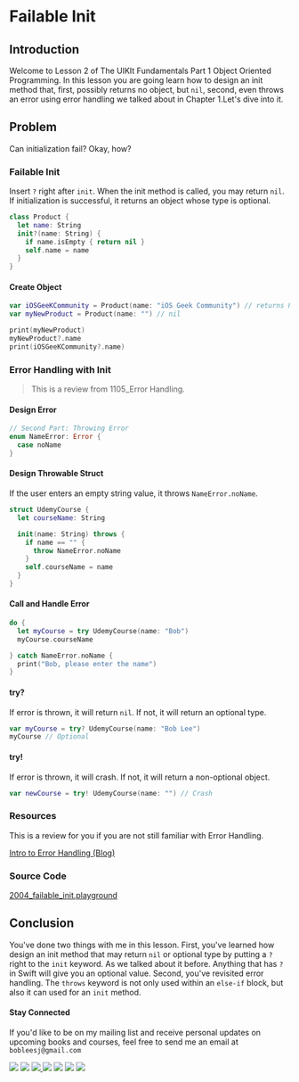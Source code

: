# Failable Init

## Introduction
Welcome to Lesson 2 of The UIKIt Fundamentals Part 1 Object Oriented Programming. In this lesson you are going learn how to design an init method that, first, possibly returns no object, but `nil`, second, even throws an error using error handling we talked about in Chapter 1.Let's dive into it.

## Problem
Can initialization fail? Okay, how?

### Failable Init
Insert `?` right after `init`. When the init method is called, you may return `nil`.  If initialization is successful, it returns an object whose type is optional.

```swift
class Product {
  let name: String
  init?(name: String) {
    if name.isEmpty { return nil }
    self.name = name
  }
}
```
#### Create Object
```swift
var iOSGeeKCommunity = Product(name: "iOS Geek Community") // returns Product?
var myNewProduct = Product(name: "") // nil

print(myNewProduct)
myNewProduct?.name
print(iOSGeeKCommunity?.name)
```

### Error Handling with Init
> This is a review from 1105_Error Handling.

#### Design Error
```swift
// Second Part: Throwing Error
enum NameError: Error {
  case noName
}
```

#### Design Throwable Struct
If the user enters an empty string value, it throws `NameError.noName`.

```swift
struct UdemyCourse {
  let courseName: String

  init(name: String) throws {
    if name == "" {
      throw NameError.noName
    }
    self.courseName = name
  }
}
```

#### Call and Handle Error
```swift
do {
  let myCourse = try UdemyCourse(name: "Bob")
  myCourse.courseName

} catch NameError.noName {
  print("Bob, please enter the name")
}
```

#### try?
If error is thrown, it will return `nil`. If not, it will return an optional type.

```swift
var myCourse = try? UdemyCourse(name: "Bob Lee")
myCourse // Optional
```

#### try!
If error is thrown, it will crash. If not, it will return a non-optional object.
```swift
var newCourse = try! UdemyCourse(name: "") // Crash
```

### Resources
This is a review for you if you are not still familiar with Error Handling.

[Intro to Error Handling (Blog)](https://medium.com/ios-geek-community/intro-to-error-handling-in-swift-3-edb2ce6a6668#.2uk9hyp7h)

### Source Code
[2004_failable_init.playground](https://www.dropbox.com/sh/zduzf0flqdly0st/AAAkq8tFl8vfQ4FGoRoccLRla?dl=0)

## Conclusion
You've done two things with me in this lesson. First, you've learned how design an init method that may return `nil` or optional type by putting a `?` right to the `init` keyword. As we talked about it before. Anything that has `?` in Swift will give you an optional value. Second, you've revisited error handling. The `throws` keyword is not only used within an `else-if` block, but also it can used for an `init` method.

#### Stay Connected
If you'd like to be on my mailing list and receive personal updates on upcoming books and courses, feel free to send me an email at `bobleesj@gmail.com`
<p>
<a href="http://bobthedeveloper.io"><img src="https://img.shields.io/badge/Personal-Website-333333.svg"></a>
<a href="https://facebook.com/bobthedeveloper"><img src="https://img.shields.io/badge/Facebook-Like-3B5998.svg"></a> <a href="https://youtube.com/bobthedeveloper"><img src="https://img.shields.io/badge/YouTube-Subscribe-CE1312.svg"</a> <a href="https://twitter.com/bobleesj"><img src="https://img.shields.io/badge/Twitter-Follow-55ACEE.svg"></a> <a href="https://instagram.com/bobthedev
"><img src="https://img.shields.io/badge/Instagram-Follow-BB2F92.svg"></a> <a href="https://linkedin.com/in/bobleesj"><img src= "https://img.shields.io/badge/LinkedIn-Connect-0077B5.svg"></a>
<a href="https://medium.com/@bobleesj"><img src="https://img.shields.io/badge/Medium-Read-00AB6C.svg"/></a>
</p>

